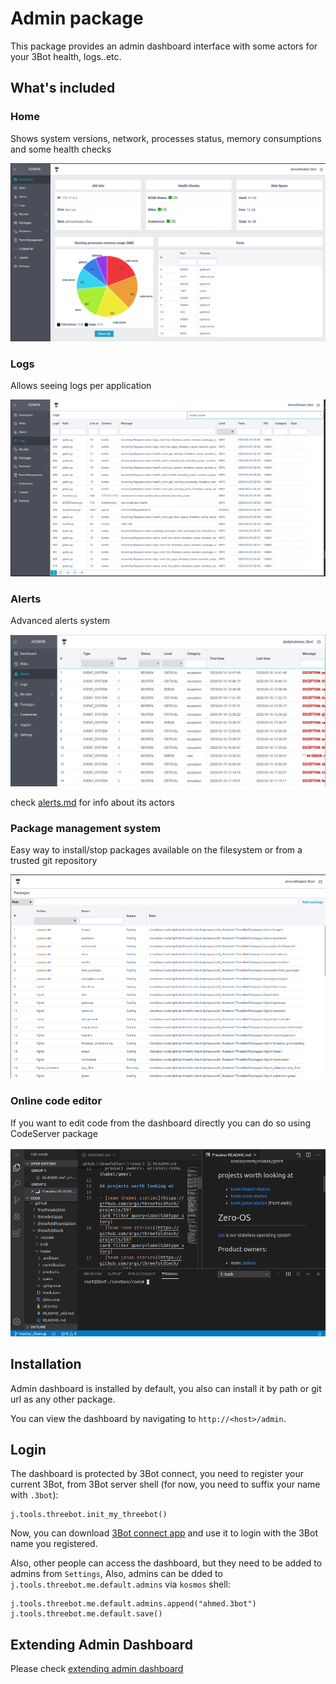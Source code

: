 # Admin package

This package provides an admin dashboard interface with some actors for your 3Bot health, logs..etc.

## What's included

### Home

Shows system versions, network, processes status, memory consumptions and some health checks

![img/dashboard.png](img/dashboard.png)

### Logs
Allows seeing logs per application

![logs](img/logs.png)


### Alerts
Advanced alerts system

![alerts](img/alerts.png)

check [alerts.md](alerts.md) for info about its actors
### Package management system
Easy way to install/stop packages available on the filesystem or from a trusted git repository

![packagemanager](img/packagemanager.png)


### Online code editor

If you want to edit code from the dashboard directly you can do so using CodeServer package

![codeserver](img/codeserverterminal.png)

## Installation

Admin dashboard is installed by default, you also can install it by path or git url as any other package.

You can view the dashboard by navigating to `http://<host>/admin`.

## Login

The dashboard is protected by 3Bot connect, you need to register your current 3Bot, from 3Bot server shell (for now, you need to suffix your name with `.3bot`):

```
j.tools.threebot.init_my_threebot()
```

Now, you can download [3Bot connect app](https://3bot.org/3bot.html) and use it to login with the 3Bot name you registered.

Also, other people can access the dashboard, but they need to be added to admins from `Settings`, Also, admins can be dded to `j.tools.threebot.me.default.admins` via `kosmos` shell:

```python3
j.tools.threebot.me.default.admins.append("ahmed.3bot")
j.tools.threebot.me.default.save()
```


## Extending Admin Dashboard

Please check [extending admin dashboard](extending_admin.md)



